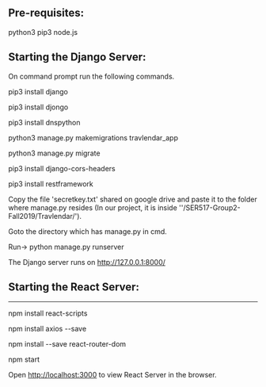 ## Pre-requisites:

python3
pip3
node.js

## Starting the Django Server:

On command prompt  run the following commands.

pip3 install django

pip3 install djongo

pip3 install dnspython

python3 manage.py makemigrations travlendar_app

python3 manage.py migrate

pip3 install django-cors-headers

pip3 install restframework

Copy the file 'secretkey.txt' shared on google drive and paste it to the folder where manage.py resides
(In our project, it is inside ''/SER517-Group2-Fall2019/Travlendar/').

Goto the directory which has manage.py in cmd.

Run-> python manage.py runserver

The Django server runs on  http://127.0.0.1:8000/ 


## Starting the React Server:
---------------------------------


npm install react-scripts

npm install axios --save

npm install --save react-router-dom

npm start

Open [http://localhost:3000](http://localhost:3000) to view React Server in the browser.
